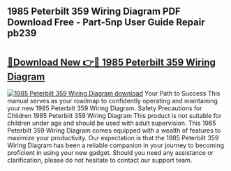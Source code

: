 ## 1985 Peterbilt 359 Wiring Diagram PDF Download Free - Part-5np User Guide Repair pb239

# <h2><a href="http://dfis86.blite.top/?on=1985+Peterbilt+359+Wiring+Diagram">🔗Download New 👉🔴 1985 Peterbilt 359 Wiring Diagram</a></h2>

[![1985 Peterbilt 359 Wiring Diagram download](https://i.imgur.com/lujVjoI.png)](http://dfis86.blite.top/?on=1985+Peterbilt+359+Wiring+Diagram)
Your Path to Success This manual serves as your roadmap to confidently operating and maintaining your new 1985 Peterbilt 359 Wiring Diagram. Safety Precautions for Children 1985 Peterbilt 359 Wiring Diagram This product is not suitable for children under age and should be used with adult supervision. This 1985 Peterbilt 359 Wiring Diagram comes equipped with a wealth of features to maximize your productivity. Our expectation is that the 1985 Peterbilt 359 Wiring Diagram has been a reliable companion in your journey to becoming proficient in using your new gadget. Should you need any assistance or clarification, please do not hesitate to contact our support team.
